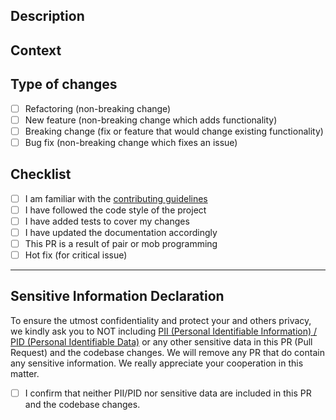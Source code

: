 <!-- markdownlint-disable-next-line first-line-heading -->
## Description

<!-- Describe your changes in detail. -->

## Context

<!-- Why is this change required? What problem does it solve? -->

## Type of changes

<!-- What types of changes does your code introduce? Put an `x` in all the boxes that apply. -->

- [ ] Refactoring (non-breaking change)
- [ ] New feature (non-breaking change which adds functionality)
- [ ] Breaking change (fix or feature that would change existing functionality)
- [ ] Bug fix (non-breaking change which fixes an issue)

## Checklist

<!-- Go over all the following points, and put an `x` in all the boxes that apply. -->

- [ ] I am familiar with the [contributing guidelines](../docs/CONTRIBUTING.md)
- [ ] I have followed the code style of the project
- [ ] I have added tests to cover my changes
- [ ] I have updated the documentation accordingly
- [ ] This PR is a result of pair or mob programming
- [ ] Hot fix (for critical issue)

---

## Sensitive Information Declaration

To ensure the utmost confidentiality and protect your and others privacy, we kindly ask you to NOT including [PII (Personal Identifiable Information) / PID (Personal Identifiable Data)](https://digital.nhs.uk/data-and-information/keeping-data-safe-and-benefitting-the-public) or any other sensitive data in this PR (Pull Request) and the codebase changes. We will remove any PR that do contain any sensitive information. We really appreciate your cooperation in this matter.

- [ ] I confirm that neither PII/PID nor sensitive data are included in this PR and the codebase changes.
